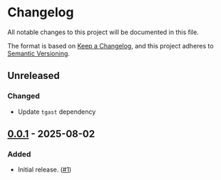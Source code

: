 # Changelog

All notable changes to this project will be documented in this file.

The format is based on [Keep a Changelog](https://keepachangelog.com/en/1.1.0/),
and this project adheres to [Semantic Versioning](https://semver.org/spec/v2.0.0.html).

## Unreleased

### Changed

- Update `tgast` dependency

## [0.0.1] - 2025-08-02

### Added

- Initial release. ([#1])

[Unrelease]: https://github.com/tgast-ecosystem/tgast-util-to-string/compare/v0.0.1...HEAD
[0.0.1]: https://github.com/tgast-ecosystem/tgast-util-to-string/releases/tag/v0.0.1
[#1]: https://github.com/tgast-ecosystem/tgast-util-to-string/pull/1
